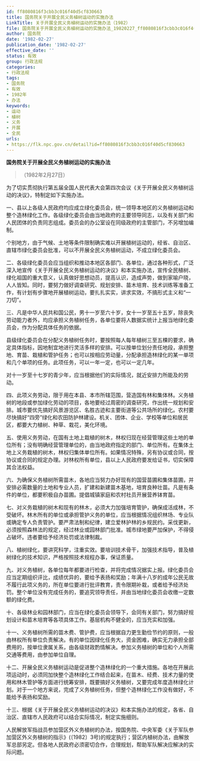 ```yaml
---
id: ff8080816f3cbb3c016f40d5cf830663
title: 国务院关于开展全民义务植树运动的实施办法
LinkTitle: 关于开展全民义务植树运动的实施办法（1982）
file: 国务院关于开展全民义务植树运动的实施办法_19820227_ff8080816f3cbb3c016f40d5cf830663.docx
author: 国务院
date: '1982-02-27'
publication_date: '1982-02-27'
effective_date: ''
status: 有效
group: 行政法规
categories:
- 行政法规
tags:
- 国务院
- 有效
- 1982年
- 办法
keywords:
- 运动
- 植树
- 义务
- 开展
- 全民
urls:
- https://flk.npc.gov.cn/detail?id=ff8080816f3cbb3c016f40d5cf830663
---
```


**国务院关于开展全民义务植树运动的实施办法**

> （1982年2月27日）

为了切实贯彻执行第五届全国人民代表大会第四次会议《关于开展全民义务植树运动的决议》，特制定如下实施办法。

一、县以上各级人民政府均应成立绿化委员会，统一领导本地区的义务植树运动和整个造林绿化工作。各级绿化委员会由当地政府的主要领导同志，以及有关部门和人民团体的负责同志组成。委员会的办公室设在同级政府的主管部门，不另增加编制。

个别地方，由于气候、土地等条件限制确实难以开展植树运动的，经省、自治区、直辖市绿化委员会批准，可以不开展全民义务植树运动，不成立绿化委员会。

二、各级绿化委员会应当组织和推动本地区各部门、各单位，通过各种形式，广泛深入地宣传《关于开展全民义务植树运动的决议》和本实施办法，宣传全民植树、绿化祖国的重大意义，认真做好思想动员，提高认识，造成声势，做到家喻户晓，人人皆知。同时，要努力做好调查研究、规划安排、苗木培育、技术训练等准备工作，有计划有步骤地开展植树运动，要扎扎实实，讲求实效，不搞形式主义和“一刀切”。

三、凡是中华人民共和国公民，男十一岁至六十岁，女十一岁至五十五岁，除丧失劳动能力者外，均应承担义务植树任务，各单位要将人数据实统计上报当地绿化委员会，作为分配具体任务的依据。

县级绿化委员会在分配义务植树任务时，要按照每人每年植树三至五棵的要求，确定具体指标，因地制宜地进行灵活多样的安排。可以按单位划分责任地段，承担整地、育苗、栽植和管护任务；也可以按相应劳动量，分配承担造林绿化的某一单项和几个单项的任务。此项任务，可以一年一定，也可以一定几年。

对十一岁至十七岁的青少年，应当根据他们的实际情况，就近安排力所能及的劳动。

四、此项义务劳动，限于用在本县、本市所辖范围，营造国有林和集体林。义务植树的地段或参加绿化劳动的项目，各地要经过周密的调查研究，作出统一规划和安排。城市要优先搞好风景游览区、名胜古迹和主要街道等公共场所的绿化。农村要尽快搞好“四旁”绿化和农田防护林建设。机关、团体、企业、学校等单位和居民区，都要大力植树、种草、栽花，美化环境。

五、使用义务劳动，在国有土地上栽植的树木，林权归现在经营管理这些土地的单位所有；没有明确经营管理单位的，由当地政府指定的部门、单位所有。在集体土地上义务栽植的树木，林权归集体单位所有。如果情况特殊，另有协议或合同，按协议或合同的规定办理。对林权所有单位，县以上人民政府要发给证书，切实保障其合法权益。

六、为确保义务植树所需苗木，各地应当努力办好现有的国营苗圃和集体苗圃，并安排必需数量的土地和专业人员，扩建和新建苗木基地，培育良种壮苗。凡是有条件的单位，都要积极自办苗圃。提倡城镇家庭和农村社员开展营养钵育苗。

七、对义务栽植的树木和现有的林木，必须大力加强培育管护，确保成活成林，不受破坏。林木所有的单位或承担管护义务的单位，应当根据情况组织林场、专业队或确定专人负责管护。要严肃法制和纪律，建立爱林护林的乡规民约。采伐更新，必须按照森林法的规定，经过林业或园林部门批准。城市绿地要严加保护，不得侵占破坏。违者要给予经济处罚或法律制裁。

八、植树绿化，要讲究科学，注重实效。要培训技术骨干，加强技术指导，普及植树绿化的技术知识，严格按照技术规程办事，保证质量。

九、对义务植树，各单位每年都要进行检查，并将完成情况据实上报。绿化委员会应当定期组织评比，成绩优异的，要给予表扬和奖励；年满十八岁的成年公民无故不履行此项义务的，所在单位要进行批评教育，责令限期补栽，或者给予经济处罚。整个单位没有完成任务的，要追究领导责任，并由当地绿化委员会收缴一定数额的绿化费。

十、各级林业和园林部门，应当在绿化委员会领导下，会同有关部门，努力搞好规划设计和苗木培育等各项具体工作。基层机构不健全的，应当充实和加强。

十一、义务植树所需的苗木费、管护费，应当根据自力更生勤俭节约的原则，一般由林权所有单位负责解决。有的单位因绿化任务大，资金困难，确实无力承担全部费用的，按单位隶属关系，由各级财政酌情解决。参加义务植树的单位和个人所需交通等费用，由参加单位自理。

十二、开展全民义务植树运动是促进整个造林绿化的一个重大措施。各地在开展此项运动时，必须同加快整个造林绿化工作结合起来，在苗木、经费、技术力量的使用和林木管护等方面进行统筹安排，既要搞好义务植树，又要完成年度造林绿化计划。对于一个地方来说，完成了义务植树任务，但整个造林绿化工作没有做好，不能给予表扬和奖励。

十三、根据《关于开展全民义务植树运动的决议》和本实施办法的规定，各省、自治区、直辖市人民政府可以结合实际情况，制定实施细则。

人民解放军指战员参加营区外义务植树的办法，按国务院、中央军委《关于军队参加营区外义务植树的指示》(〔1982〕3号)的规定执行；营区内植树办法，由解放军总部另定。但各地人民政府必须密切合作，合理规划，帮助军队解决应解决的实际问题。
